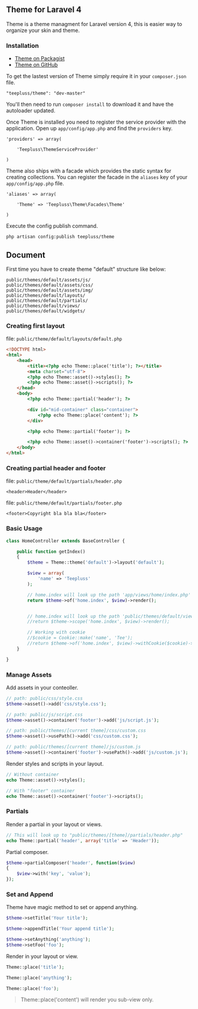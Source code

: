 ## Theme for Laravel 4

Theme is a theme managment for Laravel version 4, this is easier way to organize your skin and theme.

### Installation

- [Theme on Packagist](https://packagist.org/packages/teepluss/theme)
- [Theme on GitHub](https://github.com/teepluss/laravel4-theme)

To get the lastest version of Theme simply require it in your `composer.json` file.

~~~
"teepluss/theme": "dev-master"
~~~

You'll then need to run `composer install` to download it and have the autoloader updated.

Once Theme is installed you need to register the service provider with the application. Open up `app/config/app.php` and find the `providers` key.

~~~
'providers' => array(

    'Teepluss\ThemeServiceProvider'

)
~~~

Theme also ships with a facade which provides the static syntax for creating collections. You can register the facade in the `aliases` key of your `app/config/app.php` file.

~~~
'aliases' => array(

    'Theme' => 'Teepluss\Theme\Facades\Theme'

)
~~~

Execute the config publish command.

~~~
php artisan config:publish teepluss/theme
~~~

## Document

First time you have to create theme "default" structure like below:

~~~
public/themes/default/assets/js/
public/themes/default/assets/css/
public/themes/default/assets/img/
public/themes/default/layouts/
public/themes/default/partials/
public/themes/default/views/
public/themes/default/widgets/
~~~

### Creating first layout

file: `public/theme/default/layouts/default.php`

~~~html
<!DOCTYPE html>
<html>
    <head>
        <title><?php echo Theme::place('title'); ?></title>
        <meta charset="utf-8">
        <?php echo Theme::asset()->styles(); ?>
        <?php echo Theme::asset()->scripts(); ?>
    </head>
    <body>
        <?php echo Theme::partial('header'); ?>

        <div id="mid-container" class="container">
            <?php echo Theme::place('content'); ?>
        </div>

        <?php echo Theme::partial('footer'); ?>

        <?php echo Theme::asset()->container('footer')->scripts(); ?>
    </body>
</html>
~~~


### Creating partial header and footer

file: `public/theme/default/partials/header.php`

~~~
<header>Header</header>
~~~

file: `public/theme/default/partials/footer.php`

~~~
<footer>Copyright bla bla bla</footer>
~~~


### Basic Usage

~~~php
class HomeController extends BaseController {

    public function getIndex()
    {
        $theme = Theme::theme('default')->layout('default');

        $view = array(
            'name' => 'Teepluss'
        );

        // home.index will look up the path 'app/views/home/index.php'
        return $theme->of('home.index', $view)->render();


        // home.index will look up the path 'public/themes/default/views/home/index.php'
        //return $theme->scope('home.index', $view)->render();

        // Working with cookie
        //$cookie = Cookie::make('name', 'Tee');
        //return $theme->of('home.index', $view)->withCookie($cookie)->render();
    }

}
~~~

### Manage Assets

Add assets in your conteoller.

~~~php
// path: public/css/style.css
$theme->asset()->add('css/style.css');

// path: public/js/script.css
$theme->asset()->container('footer')->add('js/script.js');

// path: public/themes/[current theme]/css/custom.css
$theme->asset()->usePath()->add('css/custom.css');

// path: public/themes/[current theme]/js/custom.js
$theme->asset()->container('footer')->usePath()->add('js/custom.js');
~~~

Render styles and scripts in your layout.

~~~php
// Without container
echo Theme::asset()->styles();

// With "footer" container
echo Theme::asset()->container('footer')->scripts();
~~~

### Partials

Render a partial in your layout or views.

~~~php
// This will look up to "public/themes/[theme]/partials/header.php"
echo Theme::partial('header', array('title' => 'Header'));
~~~

Partial composer.

~~~php
$theme->partialComposer('header', function($view)
{
    $view->with('key', 'value');
});
~~~

### Set and Append

Theme have magic method to set or append anything.

~~~php
$theme->setTitle('Your title');

$theme->appendTitle('Your append title');

$theme->setAnything('anything');
$theme->setFoo('foo');
~~~

Render in your layout or view.

~~~php
Theme::place('title');

Theme::place('anything');

Theme::place('foo');
~~~

> Theme::place('content') will render you sub-view only.
